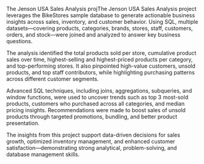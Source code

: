 The Jenson USA Sales Analysis projThe Jenson USA Sales Analysis project leverages the BikeStores sample database to generate actionable business insights across sales, inventory, and customer behavior. Using SQL, multiple datasets—covering products, categories, brands, stores, staff, customers, orders, and stock—were joined and analyzed to answer key business questions.

The analysis identified the total products sold per store, cumulative product sales over time, highest-selling and highest-priced products per category, and top-performing stores. It also pinpointed high-value customers, unsold products, and top staff contributors, while highlighting purchasing patterns across different customer segments.

Advanced SQL techniques, including joins, aggregations, subqueries, and window functions, were used to uncover trends such as top 3 most-sold products, customers who purchased across all categories, and median pricing insights. Recommendations were made to boost sales of unsold products through targeted promotions, bundling, and better product presentation.

The insights from this project support data-driven decisions for sales growth, optimized inventory management, and enhanced customer satisfaction—demonstrating strong analytical, problem-solving, and database management skills.
